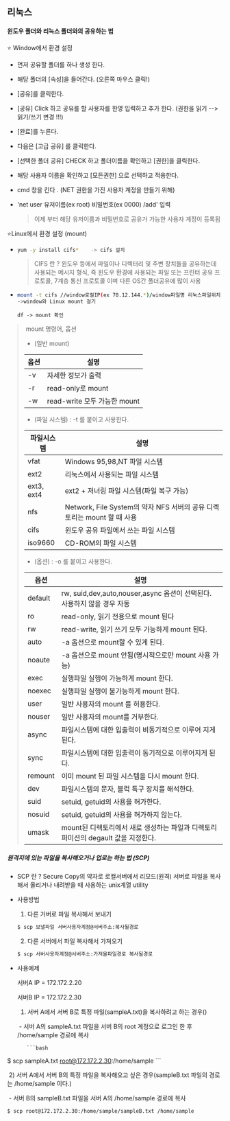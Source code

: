 ## 리눅스 

#### 윈도우 폴더와 리눅스 폴더와의 공유하는 법

:star: Window에서 환경 설정

- 먼저 공유할 폴더를 하나 생성 한다.

- 해당 폴더의 [속성]을 들어간다. (오른쪽 마우스 클릭!)

- [공유]를 클릭한다.

- [공유] Click 하고 공유를 할 사용자를 한명 입력하고 추가 한다. (권한을 읽기 --> 읽기/쓰기 변경 !!!)

- [완료]를 누른다.

- 다음은 [고급 공유] 를 클릭한다. 

- [선택한 폴더 공유] CHECK 하고 폴더이름을 확인하고 [권한]을 클릭한다.

- 해당 사용자 이름을 확인하고 [모든권한] 으로 선택하고 적용한다.

- cmd 창을 킨다 . (NET 권한을 가진 사용자 계정을 만들기 위해)

- 'net user 유저이름(ex root) 비밀번호(ex 0000) /add' 입력

  > 이제 부터 해당 유저이름과 비밀번호로 공유가 가능한 사용자 계정이 등록됨 

  

:star:Linux에서 환경 설정 (mount)

- ```bash
  yum -y install cifs*    -> cifs 설치
  ```

  > CIFS 란 ? 윈도우 등에서 파일이나 디렉터리 및 주변 장치들을 공유하는데 사용되는 메시지 형식, 즉 윈도우 환경에 사용되는 파일 또는 프린터 공유 프로토콜, 7계층 통신 프로토콜 이며 다른 OS간 폴더공유에 많이 사용

- ```bash
  mount -t cifs //window로컬IP(ex 70.12.144.*)/window파일명 리눅스파일위치 (ex ~/file) 
  ->window와 Linux mount 걸기
  ```

  ```
  df -> mount 확인
  ```

> ​       mount 명령어, 옵션
>
> - (일반 mount)
>
> | 옵션 | 설명                         |
> | ---- | ---------------------------- |
> | -v   | 자세한 정보가 출력           |
> | -r   | read-only로 mount            |
> | -w   | read-write 모두 가능한 mount |
>
> - (파일 시스템)  : -t 를 붙이고 사용한다.
>
> | 파일시스템 | 설명                                                         |
> | ---------- | ------------------------------------------------------------ |
> | vfat       | Windows 95,98,NT 파일 시스템                                 |
> | ext2       | 리눅스에서 사용되는 파일 시스템                              |
> | ext3, ext4 | ext2 + 저너링 파일 시스템(파일 복구 가능)                    |
> | nfs        | Network, File System의 약자 NFS 서버의 공유 디렉토리는 mount 할 때 사용 |
> | cifs       | 윈도우 공유 파일에서 쓰는 파일 시스템                        |
> | iso9660    | CD-ROM의 파일 시스템                                         |
>
> - (옵션) :  -o 를 붙이고 사용한다.
>
> | 옵션    | 설명                                                         |
> | ------- | ------------------------------------------------------------ |
> | default | rw, suid,dev,auto,nouser,async 옵션이 선택된다. 사용하지 않을 경우 자동 |
> | ro      | read-only, 읽기 전용으로 mount 된다                          |
> | rw      | read-write, 읽기 쓰기 모두 가능하게 mount 된다.              |
> | auto    | -a 옵션으로 mount할 수 있게 된다.                            |
> | noaute  | -a 옵션으로 mount 안됨(명시적으로만 mount 사용 가능)         |
> | exec    | 실행파일 실행이 가능하게 mount 한다.                         |
> | noexec  | 실행파일 실행이 불가능하게 mount 한다.                       |
> | user    | 일반 사용자의 mount 를 허용한다.                             |
> | nouser  | 일반 사용자의 mount를 거부한다.                              |
> | async   | 파일시스템에 대한 입출력이 비동기적으로 이루어 지게 된다.    |
> | sync    | 파일시스템에 대한 입출력이 동기적으로 이루어지게 된다.       |
> | remount | 이미 mount 된 파일 시스템을 다시 mount 한다.                 |
> | dev     | 파일시스템의 문자, 블럭 특구 장치를 해석한다.                |
> | suid    | setuid, getuid의 사용을 허가한다.                            |
> | nosuid  | setuid, getuid의 사용을 허가하지 않는다.                     |
> | umask   | mount된 디렉토리에서 새로 생성하는 파일과 디렉토리 퍼미션의 degault 값을 지정한다. |
>
> 



##### 원격지에 있는 파일을 복사해오거나  업로는 하는 법 (SCP)

- SCP 란 ? Secure Copy의 약자로 로컬서버에서 리모드(원격) 서버로 파일을 복사해서 올리거나 내려받을 때 사용하는 unix계열 utility

- 사용방법 

  1) 다른 거버로 파일 복사해서 보내기 

  ```bash
  $ scp 보낼파일 서버사용자계정@서버주소:복사될경로
  ```

   2) 다른 서버에서 파일 복사해서 가져오기

  ```bash
  $ scp 서버사용자계정@서버주소:가져올파일경로 복사될경로
  ```

  

- 사용예제 

  서버A IP = 172.172.2.20

  서버B IP = 172.172.2.30

  1)  서버 A에서 서버 B로 특정 파일(sampleA.txt)을 복사하려고 하는 경우()

  ​        - 서버 A의 sampleA.txt 파일을 서버 B의 root 계정으로 로그인 한 후 /home/sample 경로에 복사

         ```bash
$ scp sampleA.txt root@172.172.2.30:/home/sample
         ```



​		2) 서버 A에서 서버 B의 특정 파일을 복사해오고 싶은 경우(sampleB.txt 파일의 경로는 /home/sample 이다.)

​				- 서버 B의 sampleB.txt 파일을 서버 A의 /home/sample 경로에 복사

 ```bash
$ scp root@172.172.2.30:/home/sample/sampleB.txt /home/sample
 ```


